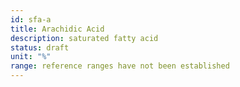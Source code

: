 ```yaml
---
id: sfa-a
title: Arachidic Acid
description: saturated fatty acid
status: draft
unit: "%"
range: reference ranges have not been established
---
```

